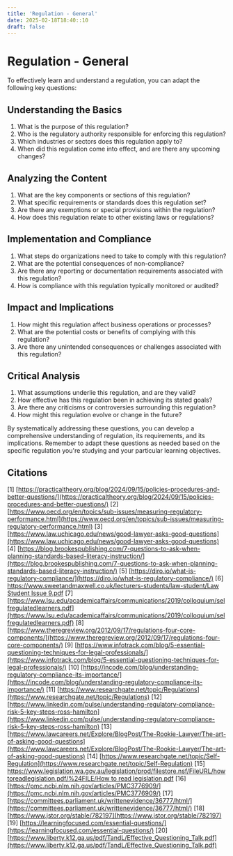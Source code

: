 ```yaml
---
title: 'Regulation - General'
date: 2025-02-18T18:40::10
draft: false
---
```


# Regulation - General

To effectively learn and understand a regulation, you can adapt the following key questions:

## Understanding the Basics

1. What is the purpose of this regulation?
2. Who is the regulatory authority responsible for enforcing this regulation?
3. Which industries or sectors does this regulation apply to?
4. When did this regulation come into effect, and are there any upcoming changes?

## Analyzing the Content

1. What are the key components or sections of this regulation?
2. What specific requirements or standards does this regulation set?
3. Are there any exemptions or special provisions within the regulation?
4. How does this regulation relate to other existing laws or regulations?

## Implementation and Compliance

1. What steps do organizations need to take to comply with this regulation?
2. What are the potential consequences of non-compliance?
3. Are there any reporting or documentation requirements associated with this regulation?
4. How is compliance with this regulation typically monitored or audited?

## Impact and Implications

1. How might this regulation affect business operations or processes?
2. What are the potential costs or benefits of complying with this regulation?
3. Are there any unintended consequences or challenges associated with this regulation?

## Critical Analysis

1. What assumptions underlie this regulation, and are they valid?
2. How effective has this regulation been in achieving its stated goals?
3. Are there any criticisms or controversies surrounding this regulation?
4. How might this regulation evolve or change in the future?

By systematically addressing these questions, you can develop a comprehensive understanding of regulation, its requirements, and its implications. Remember to adapt these questions as needed based on the specific regulation you're studying and your particular learning objectives.

## Citations

[1] [https://practicaltheory.org/blog/2024/09/15/policies-procedures-and-better-questions/](https://practicaltheory.org/blog/2024/09/15/policies-procedures-and-better-questions/)
[2] [https://www.oecd.org/en/topics/sub-issues/measuring-regulatory-performance.html](https://www.oecd.org/en/topics/sub-issues/measuring-regulatory-performance.html)
[3] [https://www.law.uchicago.edu/news/good-lawyer-asks-good-questions](https://www.law.uchicago.edu/news/good-lawyer-asks-good-questions)
[4] [https://blog.brookespublishing.com/7-questions-to-ask-when-planning-standards-based-literacy-instruction/](https://blog.brookespublishing.com/7-questions-to-ask-when-planning-standards-based-literacy-instruction/)
[5] [https://diro.io/what-is-regulatory-compliance/](https://diro.io/what-is-regulatory-compliance/)
[6] [https://www.sweetandmaxwell.co.uk/lecturers-students/law-student/Law Student Issue 9.pdf](https://www.sweetandmaxwell.co.uk/lecturers-students/law-student/Law%20Student%20Issue%209.pdf)
[7] [https://www.lsu.edu/academicaffairs/communications/2019/colloquium/selfregulatedlearners.pdf](https://www.lsu.edu/academicaffairs/communications/2019/colloquium/selfregulatedlearners.pdf)
[8] [https://www.theregreview.org/2012/09/17/regulations-four-core-components/](https://www.theregreview.org/2012/09/17/regulations-four-core-components/)
[9] [https://www.infotrack.com/blog/5-essential-questioning-techniques-for-legal-professionals/](https://www.infotrack.com/blog/5-essential-questioning-techniques-for-legal-professionals/)
[10] [https://incode.com/blog/understanding-regulatory-compliance-its-importance/](https://incode.com/blog/understanding-regulatory-compliance-its-importance/)
[11] [https://www.researchgate.net/topic/Regulations](https://www.researchgate.net/topic/Regulations)
[12] [https://www.linkedin.com/pulse/understanding-regulatory-compliance-risk-5-key-steps-ross-hamilton](https://www.linkedin.com/pulse/understanding-regulatory-compliance-risk-5-key-steps-ross-hamilton)
[13] [https://www.lawcareers.net/Explore/BlogPost/The-Rookie-Lawyer/The-art-of-asking-good-questions](https://www.lawcareers.net/Explore/BlogPost/The-Rookie-Lawyer/The-art-of-asking-good-questions)
[14] [https://www.researchgate.net/topic/Self-Regulation](https://www.researchgate.net/topic/Self-Regulation)
[15] [https://www.legislation.wa.gov.au/legislation/prod/filestore.nsf/FileURL/howtoreadlegislation.pdf/%24FILE/How to read legislation.pdf](https://www.legislation.wa.gov.au/legislation/prod/filestore.nsf/FileURL/howtoreadlegislation.pdf/%24FILE/How%20to%20read%20legislation.pdf)
[16] [https://pmc.ncbi.nlm.nih.gov/articles/PMC3776909/](https://pmc.ncbi.nlm.nih.gov/articles/PMC3776909/)
[17] [https://committees.parliament.uk/writtenevidence/36777/html/](https://committees.parliament.uk/writtenevidence/36777/html/)
[18] [https://www.jstor.org/stable/782197](https://www.jstor.org/stable/782197)
[19] [https://learningfocused.com/essential-questions/](https://learningfocused.com/essential-questions/)
[20] [https://www.liberty.k12.ga.us/pdf/TandL/Effective_Questioning_Talk.pdf](https://www.liberty.k12.ga.us/pdf/TandL/Effective_Questioning_Talk.pdf)
